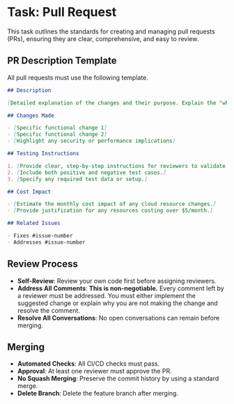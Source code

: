 # Task: Pull Request

This task outlines the standards for creating and managing pull requests (PRs), ensuring they are clear, comprehensive, and easy to review.

## PR Description Template

All pull requests must use the following template.

```markdown
## Description

[Detailed explanation of the changes and their purpose. Explain the "why," not just the "what." Address the business value or the problem being solved.]

## Changes Made

- [Specific functional change 1]
- [Specific functional change 2]
- [Highlight any security or performance implications]

## Testing Instructions

1. [Provide clear, step-by-step instructions for reviewers to validate the changes.]
2. [Include both positive and negative test cases.]
3. [Specify any required test data or setup.]

## Cost Impact

- [Estimate the monthly cost impact of any cloud resource changes.]
- [Provide justification for any resources costing over $5/month.]

## Related Issues

- Fixes #issue-number
- Addresses #issue-number
```

## Review Process

- **Self-Review**: Review your own code first before assigning reviewers.
- **Address All Comments**: **This is non-negotiable.** Every comment left by a reviewer must be addressed. You must either implement the suggested change or explain why you are not making the change and resolve the comment.
- **Resolve All Conversations**: No open conversations can remain before merging.

## Merging

- **Automated Checks**: All CI/CD checks must pass.
- **Approval**: At least one reviewer must approve the PR.
- **No Squash Merging**: Preserve the commit history by using a standard merge.
- **Delete Branch**: Delete the feature branch after merging.